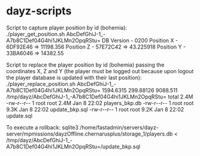 # dayz-scripts

Script to capture player position by id (bohemia): <br />
./player_get_position.sh AbcDefGhiJ-1_-A7b8C1Def04G4hi1JKLMn2OpqRStu=
DB Version - 0200
Position X - 6DF92E46 => 11198.356
Position Z - 57E72C42 => 43.225918
Position Y - 33BA6046 => 14382.55

Script to replace the player position by id (bohemia) passing the coordinates X, Z and Y (the player must be logged out because upon logout the player database is updated with their last position):
./player_replace_position.sh AbcDefGhiJ-1_-A7b8C1Def04G4hi1JKLMn2OpqRStu= 1594.6315 299.88126 9088.511
/tmp/dayz/AbcDefGhiJ-1_-A7b8C1Def04G4hi1JKLMn2OpqRStu=
total 2.4M
-rw-r--r-- 1 root      root      2.4M Jan  8 22:02 players_bkp.db
-rw-r--r-- 1 root      root      9.3K Jan  8 22:02 update_bkp.sql
-rw-r--r-- 1 root      root      9.2K Jan  8 22:02 update.sql

To execute a rollback: sqlite3 /home/fastadmin/servers/dayz-server/mpmissions/dayzOffline.chernarusplus/storage_1/players.db < /tmp/dayz/AbcDefGhiJ-1_-A7b8C1Def04G4hi1JKLMn2OpqRStu=/update_bkp.sql
